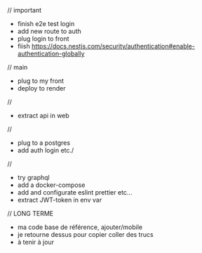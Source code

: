 // important

- finish e2e test login 
- add new route to auth
- plug login to front
- fiish https://docs.nestjs.com/security/authentication#enable-authentication-globally

// main

- plug to my front
- deploy to render

//

- extract api in web

//

- plug to a postgres
- add auth login etc./

//

- try graphql
- add a docker-compose
- add and configurate eslint prettier etc...
- extract JWT-token in env var


// LONG TERME

- ma code base de référence, ajouter/mobile
- je retourne dessus pour copier coller des trucs
- à tenir à jour